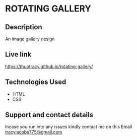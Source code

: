 # ROTATING GALLERY

## Description

An image gallery design

## Live link

https://thuotracy.github.io/rotating-gallery/

## Technologies Used

* HTML
* CSS

## Support and contact details
Incase you run into any issues kindly contact me on this Email tracyjacobs775@gmail.com
